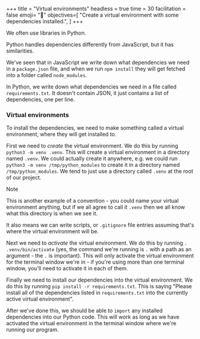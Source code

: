 +++
title = "Virtual environments"
headless = true
time = 30
facilitation = false
emoji= "📖"
objectives=[
    "Create a virtual environment with some dependencies installed.",
]
+++

We often use libraries in Python.

Python handles dependencies differently from JavaScript, but it has similarities.

We've seen that in JavaScript we write down what dependencies we need in a `package.json` file, and when we run `npm install` they will get fetched into a folder called `node_modules`.

In Python, we write down what dependencies we need in a file called `requirements.txt`. It doesn't contain JSON, it just contains a list of dependencies, one per line.

### Virtual environments

To install the dependencies, we need to make something called a virtual environment, where they will get installed to.

First we need to _create_ the virtual environment. We do this by running `python3 -m venv .venv`. This will create a virtual environment in a directory named `.venv`. We could actually create it anywhere, e.g. we could run `python3 -m venv /tmp/python_modules` to create it in a directory named `/tmp/python_modules`. We tend to just use a directory called `.venv` at the root of our project.

> [!NOTE]
>
> This is another example of a convention - you could name your virtual environment anything, but if we all agree to call it `.venv` then we all know what this directory is when we see it.
>
> It also means we can write scripts, or `.gitignore` file entries assuming that's where the virtual environment will be.

Next we need to _activate_ the virtual environment. We do this by running `. .venv/bin/activate` (yes, the command we're running is `.` with a path as an argument - the `.` is important). This will only activate the virtual environment for the terminal window we're in - if you're using more than one terminal window, you'll need to activate it in each of them.

Finally we need to install our dependencies into the virtual environment. We do this by running `pip install -r requirements.txt`. This is saying "Please install all of the dependencies listed in `requirements.txt` into the currently active virtual environment".

After we've done this, we should be able to `import` any installed dependencies into our Python code. This will work as long as we have activated the virtual environment in the terminal window where we're running our program.
